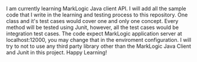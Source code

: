 I am currently learning MarkLogic Java client API. I will add all the sample code that I write in the learning and testing process to this repository. One class and it's test cases would cover one and only one concept. Every method will be tested using Junit, however, all the test cases would be integration test cases. The code expect MarkLogic application server at localhost:12000, you may change that in the enviroment configuration. I will try to not to use any third party library other than the MarkLogic Java Client and Junit in this project. Happy Learning!
